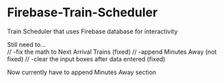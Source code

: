 # Firebase-Train-Scheduler
Train Scheduler that uses Firebase database for interactivity


Still need to...  
// -fix the math to Next Arrival Trains (fixed)
// -append Minutes Away (not fixed)
// -clear the input boxes after data entered (fixed)


Now currently have to append Minutes Away section
